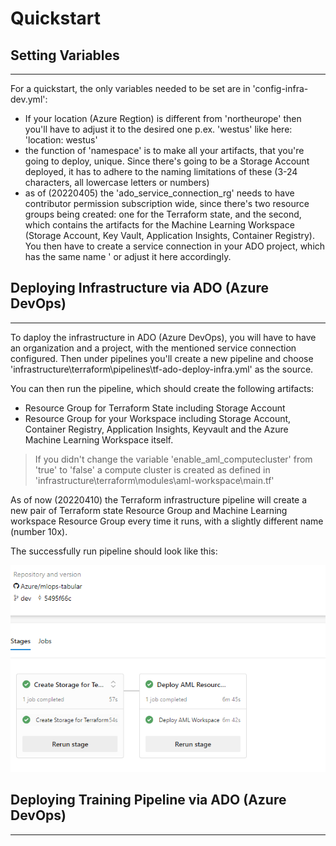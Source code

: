 # Quickstart


## Setting Variables
---

For a quickstart, the only variables needed to be set are in 'config-infra-dev.yml':
* If your location (Azure Regtion) is different from 'northeurope' then you'll have to adjust it to the desired one p.ex. 'westus' like here: 'location: westus'
* the function of 'namespace' is to make all your artifacts, that you're going to deploy, unique. Since there's going to be a Storage Account deployed, it has to adhere to the naming limitations of these (3-24 characters, all lowercase letters or numbers)
* as of (20220405) the 'ado_service_connection_rg' needs to have contributor permission subscription wide, since there's two resource groups being created: one for the Terraform state, and the second, which contains the artifacts for the Machine Learning Workspace (Storage Account, Key Vault, Application Insights, Container Registry). You then have to create a service connection in your ADO project, which has the same name ' or adjust it here accordingly.


## Deploying Infrastructure via ADO (Azure DevOps)
---

To daploy the infrastructure in ADO (Azure DevOps), you will have to have an organization and a project, with the mentioned service connection configured.
Then under pipelines you'll create a new pipeline and choose 'infrastructure\terraform\pipelines\tf-ado-deploy-infra.yml' as the source. 
   
   You can then run the pipeline, which should create the following artifacts:
   * Resource Group for Terraform State including Storage Account
   * Resource Group for your Workspace including Storage Account, Container Registry, Application Insights, Keyvault and the Azure Machine Learning Workspace itself.

   > If you didn't change the variable 'enable_aml_computecluster' from 'true' to 'false' a compute cluster is created as defined in 'infrastructure\terraform\modules\aml-workspace\main.tf'


As of now (20220410) the Terraform infrastructure pipeline will create a new pair of Terraform state Resource Group and Machine Learning workspace Resource Group every time it runs, with a slightly different name (number 10x).

The successfully run pipeline should look like this:

![IaC image](./images/iacpipelineresult.png)

<p>
</p>



## Deploying Training Pipeline via ADO (Azure DevOps)
---



